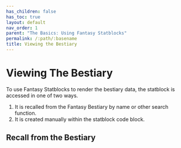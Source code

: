 ```yaml
---
has_children: false
has_toc: true
layout: default
nav_order: 1
parent: "The Basics: Using Fantasy Statblocks"
permalink: /:path/:basename
title: Viewing the Bestiary
---
```

# Viewing The Bestiary

To use Fantasy Statblocks to render the bestiary data, the statblock is accessed in one of two ways. 

1. It is recalled from the Fantasy Bestiary by name or other search function.
2. It is created manually within the statblock code block. 


## Recall from the Bestiary


